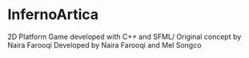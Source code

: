 # InfernoArtica
2D Platform Game developed with C++ and SFML/
Original concept by Naira Farooqi
Developed by Naira Farooqi and Mel Songco
